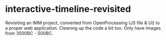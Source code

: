 # interactive-timeline-revisited
Revisiting an IMM project, converted from OpenProcessing (JS file & UI) to a proper web application. Cleaning up the code a bit too. Only have images from 3500BC - 500BC.
